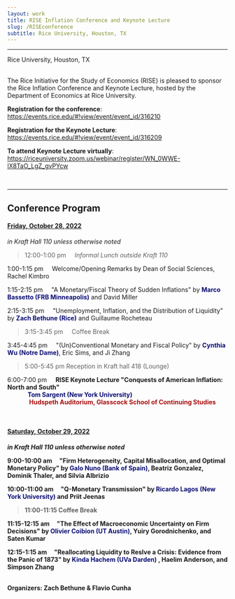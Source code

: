 ```yaml
---
layout: work
title: RISE Inflation Conference and Keynote Lecture
slug: /RISEconference
subtitle: Rice University, Houston, TX
---
```


---
Rice University, Houston, TX

<br/>
The Rice Initiative for the Study of Economics (RISE) is pleased to sponsor the Rice Inflation Conference and Keynote Lecture, hosted by the Department of Economics at Rice University. 

**Registration for the conference**: <a style="color: #0b0e73" href="https://events.rice.edu/#!view/event/event_id/316210" target="_blank" rel="noopener noreferrer" color="blue">https://events.rice.edu/#!view/event/event_id/316210</a> 

**Registration for the Keynote Lecture**: <a style="color: #0b0e73" href="https://events.rice.edu/#!view/event/event_id/316209" target="_blank" rel="noopener noreferrer" color="blue">https://events.rice.edu/#!view/event/event_id/316209</a> 

**To attend Keynote Lecture virtually**: <a style="color: #0b0e73" href="https://riceuniversity.zoom.us/webinar/register/WN_0WWE-lX8TaO_LgZ_gvPYcw" target="_blank" rel="noopener noreferrer" color="blue">https://riceuniversity.zoom.us/webinar/register/WN_0WWE-lX8TaO_LgZ_gvPYcw</a> 

<br/>

***
<h2> Conference Program</h2>

#### <u> Friday, October 28, 2022 </u>
<i>in Kraft Hall 110 unless otherwise noted</i>

> 12:00-1:00 pm   &nbsp;&nbsp;&nbsp; *Informal Lunch outside Kraft 110*

1:00-1:15 pm   &nbsp;&nbsp;&nbsp; Welcome/Opening Remarks by Dean of Social Sciences, Rachel Kimbro

1:15-2:15 pm  &nbsp;&nbsp;&nbsp;  "A Monetary/Fiscal Theory of Sudden Inflations" by <span style="color: #0b0e73"><b> Marco Bassetto (FRB Minneapolis)</b></span> and David Miller

2:15-3:15 pm  &nbsp;&nbsp;&nbsp;  "Unemployment, Inflation, and the Distribution of Liquidity" by <span style="color: #0b0e73"><b> Zach Bethune (Rice)</b></span> and Guillaume Rocheteau

> 3:15-3:45 pm  &nbsp;&nbsp;&nbsp;  Coffee Break

3:45-4:45 pm  &nbsp;&nbsp;&nbsp;  "(Un)Conventional Monetary and Fiscal Policy" by <span style="color: #0b0e73"><b> Cynthia Wu (Notre Dame)</b></span>, Eric Sims, and Ji Zhang

> 5:00-5:45 pm    Reception in Kraft hall 418 (Lounge)

6:00-7:00 pm  &nbsp;&nbsp;&nbsp;  <b> RISE Keynote Lecture "Conquests of American Inflation: North and South"<br/>
&nbsp;&nbsp;&nbsp;&nbsp;&nbsp;&nbsp;&nbsp;&nbsp;&nbsp;&nbsp;&nbsp;&nbsp;&nbsp;&nbsp;<span style="color: #0b0e73">Tom Sargent (New York University)</span><br/>
&nbsp;&nbsp;&nbsp;&nbsp;&nbsp;&nbsp;&nbsp;&nbsp;&nbsp;&nbsp;&nbsp;&nbsp;&nbsp;&nbsp; <span style="color: #a80f0f"> Hudspeth Auditorium, Glasscock School of Continuing Studies
</span>



<br />

#### <u> Saturday, October 29, 2022 </u>
<i>in Kraft Hall 110 unless otherwise noted</i>

9:00-10:00 am  &nbsp;&nbsp;&nbsp; "Firm Heterogeneity, Capital Misallocation, and Optimal Monetary Policy" by <span style="color: #0b0e73"><b> Galo Nuno (Bank of Spain)</b></span>, Beatriz Gonzalez, Dominik Thaler, and Silvia Albrizio

10:00-11:00 am  &nbsp;&nbsp;&nbsp; "Q-Monetary Transmission" by <span style="color: #0b0e73"><b> Ricardo Lagos (New York University)</b></span> and Priit Jeenas

> 11:00-11:15 Coffee Break

11:15-12:15 am &nbsp;&nbsp;&nbsp;  "The Effect of Macroeconomic Uncertainty on Firm Decisions" by <span style="color: #0b0e73"><b> Olivier Coibion (UT Austin)</b></span>, Yuiry Gorodnichenko, and Saten Kumar

12:15-1:15 am  &nbsp;&nbsp;&nbsp; "Reallocating Liquidity to Reslve a Crisis: Evidence from the Panic of 1873" by <span style="color: #0b0e73"><b> Kinda Hachem (UVa Darden) </b></span>, Haelim Anderson, and Simpson Zhang

<br />
Organizers: Zach Bethune & Flavio Cunha